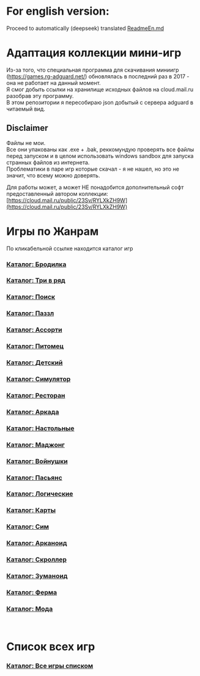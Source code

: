 # For english version:

Proceed to automatically (deepseek) translated [ReadmeEn.md](ReadMeEn.md)

# Адаптация коллекции мини-игр

Из-за того, что специальная программа для скачивания миниигр (https://games.rg-adguard.net/) обновлялась в последний раз в 2017 - она не работает на данный момент.  
Я смог добыть ссылки на хранилище исходных файлов на cloud.mail.ru разобрав эту программу.  
В этом репозитории я пересобираю json добытый с сервера adguard в читаемый вид.  

## Disclaimer
Файлы не мои.  
Все они упакованы как .exe + .bak, реккомундую проверять все файлы перед запуском и в целом использовать windows sandbox для запуска странных файлов из интернета.  
Проблематики в паре игр которые скачал - я не нашел, но это не значит, что всему можно доверять.

Для работы может, а может НЕ понадобится дополнительный софт предоставленный автором коллекции:
[https://cloud.mail.ru/public/23Sv/RYLXkZH9W](https://cloud.mail.ru/public/23Sv/RYLXkZH9W)

# Игры по Жанрам

По кликабельной ссылке находится каталог игр

### [Каталог: Бродилка](generated/out-Бродилка.md)  
### [Каталог: Три в ряд](generated/out-Три%20в%20ряд.md)  
### [Каталог: Поиск](generated/out-Поиск.md)  
### [Каталог: Паззл](generated/out-Паззл.md)  
### [Каталог: Ассорти](generated/out-Ассорти.md)  
### [Каталог: Питомец](generated/out-Питомец.md)  
### [Каталог: Детский](generated/out-Детский.md)  
### [Каталог: Симулятор](generated/out-Симулятор.md)  
### [Каталог: Ресторан](generated/out-Ресторан.md)  
### [Каталог: Аркада](generated/out-Аркада.md)  
### [Каталог: Настольные](generated/out-Настольные.md)  
### [Каталог: Маджонг](generated/out-Маджонг.md)  
### [Каталог: Войнушки](generated/out-Войнушки.md)  
### [Каталог: Пасьянс](generated/out-Пасьянс.md)  
### [Каталог: Логические](generated/out-Логические.md)  
### [Каталог: Карты](generated/out-Карты.md)  
### [Каталог: Сим](generated/out-Сим.md)  
### [Каталог: Арканоид](generated/out-Арканоид.md)  
### [Каталог: Скроллер](generated/out-Скроллер.md)  
### [Каталог: Зуманоид](generated/out-Зуманоид.md)  
### [Каталог: Ферма](generated/out-Ферма.md)  
### [Каталог: Мода](generated/out-Мода.md)  
 

# Список всех игр

### [Каталог: Все игры списком](generated/out-all.md)  
